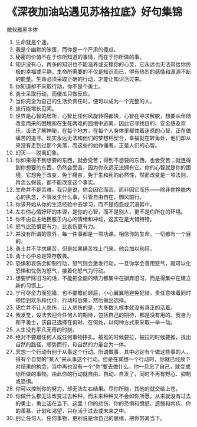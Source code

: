 # 《深夜加油站遇见苏格拉底》好句集锦

<font face="微软雅黑" >微软雅黑字体</font>

1. 生命就是个迷。
2. 我是个幽默的笨蛋，而你是一个严肃的傻瓜。
3. 秘密的价值不在于你所知道的事情，而在于你所做的事。
4. 知识没有心，再多的知识也不能滋养或支撑你的心灵，它永远也无法带给你终极的幸福或平静。生命所需要的不仅是知识而已，得有热烈的感情和源源不断的能量。生命必须采取正确的行动，才能让知识活过来。
5. 你知道却不采取行动，你不是个勇士。
6. 勇士采取行动，而傻瓜只做反应。
7. 当你完全为自己的生活负责任时，便可以成为一个完整的人。
8. 旅行能增长见闻。
9. 世界是心智的居所，心智比任何风旋转得都快，心智在寻求解脱，想要从伴随改变而来的困境和在生死两难的囧境中逃离，因此它寻找目的、安全感及欢乐，设法了解神秘，在每个地方，在每个人身体里都住着迷惑的心智，正在做痛苦的追寻。现实永远无法和他们的梦想相契合，幸福就在转角处，他们却从来没有走到过那个角落，而这些的始作俑者，正是人们的心智。
10. 幻灭——脱离幻象。
11. 你如果得不到想要的东西，就会受苦；得到不想要的东西，也会受苦；就连得到你想要的东西，仍然会受苦，因为你永远无法拥有它。你的心智就是你的困境，它想免于改变，免于痛苦，免于生和死的必然性，然而改变是一项法则，再怎么假装，都不能改变这个事实。
12. 生命并不是苦难，我只是说，你会因它而苦，而非因它而乐——除非你挣脱内心的执念，不管发生什么事，只管自由自在，御风前行。
13. 你该开始从你的生活经验中去学习，而不是抱怨或沉溺其中。
14. 左右你心情好坏的本源，是你的心智，而不是别人，更不是你所在的环境。
15. 你不由自主地臣服于内心的情绪和冲动，这实在是大错特错。
16. 怒气比恐惧更有力，比哀伤更有力。
17. 并没有所谓的意外，每一件事都是一项功课，相信你的生命，一切都有一个目的。
18. 勇士并不寻求痛苦，但是如果痛苦找上门来，他会加以利用。
19. 勇士心中总是常存敬畏。
20. 恐惧和哀伤会抑制行动，怒气则会激发行动，一旦你学会善用怒气，就可以化恐惧和忧伤为怒气，接着化怒气为行动。
21. 想要铲除旧习的话，不能把全副的精力都集中在摒弃旧习，而是得集中在建立新的习惯上。
22. 宁可尽全力而犯错，也不要瞻前顾后，小心翼翼地避免犯错，责任意味着同时领悟到欢乐和代价，行动和后果，然后做出选择。
23. 死亡并不让人悲伤，让人悲伤的是，大多数人根本就没有真正的活着。
24. 我发觉，设法去迎合任何人的期待，包括自己的期待，都是没有用的。我身为和平勇士，该自己选择在何时、在何处，以何种方式来采取一举一动。
25. 人生没有平凡无奇的时刻。
26. 绝对不要跟任何人或任何事物挣扎。被推的时候要拉，被拉的时候要推，找出自然的路径，顺势而行，和自然的力量合为一体。
27. 冥想一个行动有别于从事这个行动。所谓做事，其中必定有个做这些事的人，得有个自觉的“某人”来从事这个行动。但是在冥想一个行动时，你就已经放下对结果的执念，当中再也没有一个“你”要去做什么。你一旦忘了自己，就变成你所做的事物，由此你的行动就自由、自动、自发了，同时不再有野心、抑制或恐惧。
28. 你可以控制你的努力，却无法左右结果。尽你所能，其他的就交给上苍。
29. 你做什么都无法改变过去种种，而未来种种又不会如你所愿。从来就没有过去的勇士，勇士活在当下、这里！你的悲伤、你的恐惧和愤怒、遗憾和内疚、你的羡慕、计划和渴望，只存活于过去或未来之中。
30. 别让任何人、任何事物，更别说是你自己的思绪，把你带离当下。
